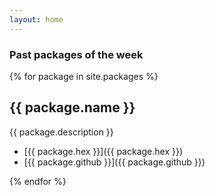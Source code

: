 ```yaml
---
layout: home
---
```


### Past packages of the week

{% for package in site.packages %}

## {{ package.name }}

{{ package.description }}

- [{{ package.hex }}]({{ package.hex }})
- [{{ package.github }}]({{ package.github }})

{% endfor %}
